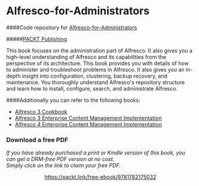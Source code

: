 # Alfresco-for-Administrators
####Code repository for [Alfresco-for-Administrators](https://www.packtpub.com/web-development/alfresco-administrators?utm_source=github&utm_medium=repository&utm_campaign=9781782175032)

#####[PACKT Publishing](https://www.packtpub.com)

This book focuses on the administration part of Alfresco. It also gives you a high-level understanding of Alfresco and its capabilities from the perspective of its architecture. This book provides you with details of how to administer and troubleshoot problems in Alfresco. It also gives you an in-depth insight into configuration, clustering, backup recovery, and maintenance. You thoroughly understand Alfresco's repository structure and learn how to install, configure, search, and administrate Alfresco.


####Additionally you can refer to the following books:
* [Alfresco 3 Cookbook](https://www.packtpub.com/web-development/alfresco-3-cookbook?utm_source=github&utm_medium=repository&utm_campaign=9781849511087)
* [Alfresco 3 Enterprise Content Management Implementation](https://www.packtpub.com/web-development/alfresco-3-enterprise-content-management-implementation?utm_source=github&utm_medium=repository&utm_campaign=9781847197368)
* [Alfresco 4 Enterprise Content Management Implementation](https://www.packtpub.com/web-development/alfresco-4-enterprise-content-management-implementation?utm_source=github&utm_medium=repository&utm_campaign=9781782160021)
### Download a free PDF

 <i>If you have already purchased a print or Kindle version of this book, you can get a DRM-free PDF version at no cost.<br>Simply click on the link to claim your free PDF.</i>
<p align="center"> <a href="https://packt.link/free-ebook/9781782175032">https://packt.link/free-ebook/9781782175032 </a> </p>